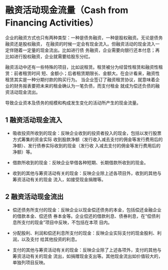 # 融资活动现金流量（Cash from Financing Activities）

企业的融资方式也只有两种类型：一种是债务融资，一种是股权融资。无论是债务融资还是股权融资，
在融资的时候一定会有现金流入。但融资活动的现金流入一定伴随着一定量的现金流出。比如进行债
务融资，企业需要向银行还本付息；再比如进行股权融资，企业就需要给股东分红。

融资活动中还有一些特殊的项目，比如说租赁。租赁被分为经营性租赁和融资性租赁：前者租赁时间
短、金额小；后者租赁期限长、金额大。在会计看来，融资性租赁其实是一种分期付款的购买行为。
当企业签订了融资租赁协议，就意味着企业的财务报表要把未来的租金确认为一笔负债，而支付租金
就成为偿还负债的融资活动现金流出。


导致企业资本及债务的规模和构成发生变化的活动所产生的现金流量。

## 1 融资活动现金流入

- 吸收投资所收到的现金：反映企业收到的投资者投入的现金，包括以发行股票方式筹集的资金实际
收到股款净额（发行收入减去支付的佣金等发行费用后的净额）、发行债券实际收到的现金（发行收
入减去支付的佣金等发行费用后的净额）等。

- 借款所收到的现金：反映企业举借各种短期、长期借款所收到的现金。

- 收到的其他与筹资活动有关的现金：反映企业除上述各项目外，收到的其他与筹资活动有关的现金
流入，如接受现金捐赠等。

## 2 融资活动现金流出

- 偿还债务所支付的现金：反映企业以现金偿还债务的本金，包括偿还金融企业的借款本金、偿还债
券本金等。企业偿还的借款利息、债券利息，在“偿债利息所支付的现金”项目中反映，不包括在本项
目内。

- 分配股利、利润和偿还利息所支付的现金：反映企业实际支付的现金股利、利润，以及支付
给其他投资的利息。

- 支付的其他与筹资活动有关的现金：反映企业除了上述各项外，支付的其他与筹资活动有关的现金
流出，如捐赠现金支出等。其他现金流出如价值较大的，单独列项目反映。
